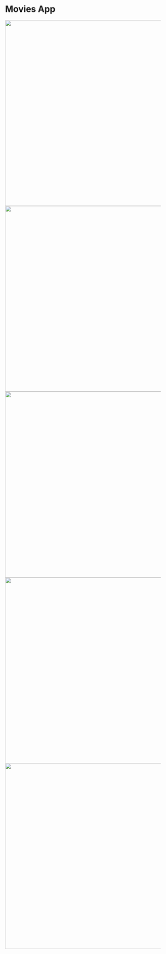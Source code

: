 # Movies App

<img src="https://github.com/whamester/movies-app/assets/57273227/01596669-2146-4178-bc93-451e084d6a63" height="600" />

<img src="https://github.com/whamester/movies-app/assets/57273227/9f67739b-5112-43a9-843e-f82a5c114373" height="600" />

<img src="https://github.com/whamester/movies-app/assets/57273227/50b638f4-f274-452a-ae76-7dea6f105338" height="600" />

<img src="https://github.com/whamester/movies-app/assets/57273227/637aac55-8646-4ec7-8e4d-bc2b2a266712" height="600" />

<img src="https://github.com/whamester/movies-app/assets/57273227/946d40b1-294f-4311-b178-30cf6457a8f3" height="600" />
